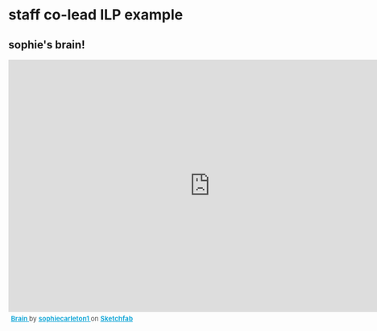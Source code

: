 # staff co-lead ILP example

## sophie's brain!

<div class="sketchfab-embed-wrapper"> <iframe title="Brain" frameborder="0" allowfullscreen mozallowfullscreen="true" webkitallowfullscreen="true" allow="autoplay; fullscreen; xr-spatial-tracking" xr-spatial-tracking execution-while-out-of-viewport execution-while-not-rendered web-share src="https://sketchfab.com/models/19fda14235de4cbe9e872e59cb01de0a/embed" width=800, height=500> </iframe> <p style="font-size: 13px; font-weight: normal; margin: 5px; color: #4A4A4A;"> <a href="https://sketchfab.com/3d-models/brain-19fda14235de4cbe9e872e59cb01de0a?utm_medium=embed&utm_campaign=share-popup&utm_content=19fda14235de4cbe9e872e59cb01de0a" target="_blank" rel="nofollow" style="font-weight: bold; color: #1CAAD9;"> Brain </a> by <a href="https://sketchfab.com/sophiecarleton1?utm_medium=embed&utm_campaign=share-popup&utm_content=19fda14235de4cbe9e872e59cb01de0a" target="_blank" rel="nofollow" style="font-weight: bold; color: #1CAAD9;"> sophiecarleton1 </a> on <a href="https://sketchfab.com?utm_medium=embed&utm_campaign=share-popup&utm_content=19fda14235de4cbe9e872e59cb01de0a" target="_blank" rel="nofollow" style="font-weight: bold; color: #1CAAD9;">Sketchfab</a></p></div>